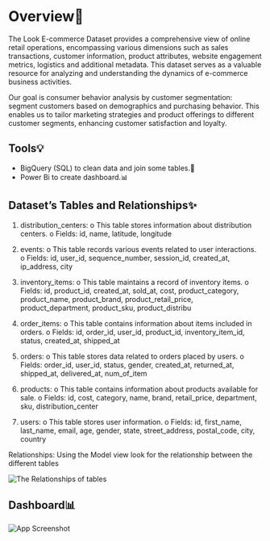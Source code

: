 
# Overview🎯

The Look E-commerce Dataset provides a comprehensive view of online retail operations, encompassing various dimensions such as sales transactions, customer information, product attributes, website engagement metrics, logistics and additional metadata. This dataset serves as a valuable resource for analyzing and understanding the dynamics of e-commerce business activities.

Our goal is consumer behavior analysis by customer segmentation: segment customers based on demographics and purchasing behavior. This enables us to tailor marketing strategies and product offerings to different customer segments, enhancing customer satisfaction and loyalty.


## Tools💡

- BigQuery (SQL) to clean data and join some tables.🧽
- Power Bi to create dashboard.📊



## Dataset’s Tables and Relationships✨

1.	distribution_centers:
o	This table stores information about distribution centers.
o	Fields: id, name, latitude, longitude

2.	events:
o	This table records various events related to user interactions.
o	Fields: id, user_id, sequence_number, session_id, created_at, ip_address, city

3.	inventory_items:
o	This table maintains a record of inventory items.
o	Fields: id, product_id, created_at, sold_at, cost, product_category, product_name, product_brand, product_retail_price, product_department, product_sku, product_distribu

4.	order_items:
o	This table contains information about items included in orders.
o	Fields: id, order_id, user_id, product_id, inventory_item_id, status, created_at, shipped_at

5.	orders:
o	This table stores data related to orders placed by users.
o	Fields: order_id, user_id, status, gender, created_at, returned_at, shipped_at, delivered_at, num_of_item

6.	products:
o	This table contains information about products available for sale.
o	Fields: id, cost, category, name, brand, retail_price, department, sku, distribution_center

7.	users:
o	This table stores user information.
o	Fields: id, first_name, last_name, email, age, gender, state, street_address, postal_code, city, country

Relationships:
Using the Model view look for the relationship between the different tables


![The Relationships of tables](https://github.com/Raneem16/The_Look_E-Commerce/assets/133536932/0a817a0b-58d7-4c62-b5f2-6a5e96d411d9)

## Dashboard📊

![App Screenshot](https://via.placeholder.com/468x300?text=App+Screenshot+Here)


